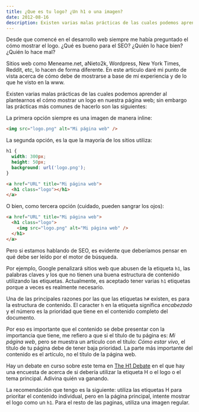 ```yaml
---
title: ¿Que es tu logo? ¿Un h1 o una imagen?
date: 2012-08-16
description: Existen varias malas prácticas de las cuales podemos aprender al plantearnos el cómo mostrar un logo en nuestra página web. En este artículo se clarifica la manera correcta de hacerlo.
---
```


Desde que comencé en el desarrollo web siempre me había preguntado el cómo mostrar el logo. ¿Qué es bueno para el SEO? ¿Quién lo hace bien? ¿Quién lo hace mal?

Sitios web como Meneame.net, aNieto2k, Wordpress, New York Times, Reddit, etc, lo hacen de forma diferente. En este artículo daré mi punto de vista acerca de cómo debe de mostrarse a base de mi experiencia y de lo que he visto en la www.

Existen varias malas prácticas de las cuales podemos aprender al plantearnos el cómo mostrar un logo en nuestra página web; sin embargo las prácticas más comunes de hacerlo son las siguientes:

La primera opción siempre es una imagen de manera inline:

```html
<img src="logo.png" alt="Mi página web" />
```

La segunda opción, es la que la mayoría de los sitios utiliza:

```css
h1 {
  width: 300px;
  height: 50px;
  background: url('logo.png');
}
```

```html
<a href="URL" title="Mi página web">
  <h1 class="logo"></h1>
</a>
```

O bien, como tercera opción (cuidado, pueden sangrar los ojos):

```html
<a href="URL" title="Mi página web">
  <h1 class="logo">
    <img src="logo.png" alt="Mi página web" />
  </h1>
</a>
```

Pero si estamos hablando de SEO, es evidente que deberíamos pensar en qué debe ser leído por el motor de búsqueda.

Por ejemplo, Google penalizará sitios web que abusen de la etiqueta `h1`, las palabras claves y los que no tienen una buena estructura de contenido utilizando las etiquetas. Actualmente, es aceptado tener varias `h1` etiquetas porque a veces es realmente necesario.

Una de las principales razones por las que las etiquetas `h#` existen, es para la estructura de contenido. El caracter `h` en la etiqueta significa _encabezado_ y el número es la prioridad que tiene en el contenido completo del documento.

Por eso es importante que el contenido se debe presentar con la importancia que tiene, me refiero a que si el título de tu página es: _Mi página web_, pero se muestra un artículo con el título: _Cómo estar vivo_, el título de tu página debe de tener baja prioridad. La parte más importante del contenido es el artículo, no el título de la página web.

Hay un debate en curso sobre este tema en [The H1 Debate](https://web.archive.org/web/20101219090951/http://h1debate.com/) en el que hay una encuesta de acerca de si debería utilizar la etiqueta H o el logo o el tema principal. Adivina quién va ganando.

La recomendación que tengo es la siguiente: utiliza las etiquetas H para prioritar el contenido individual, pero en la página principal, intente mostrar el logo como un `h1`. Para el resto de las paginas, utiliza una imagen regular.
